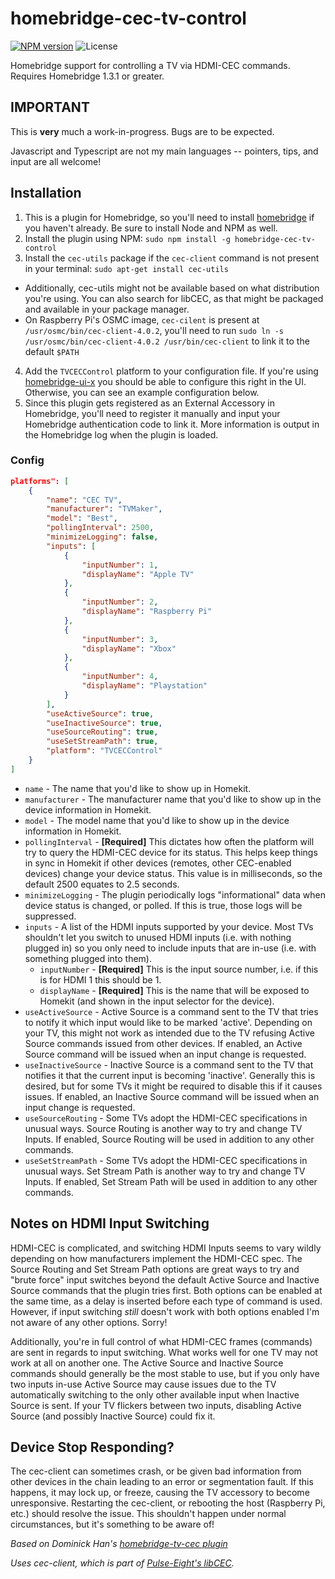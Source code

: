 # homebridge-cec-tv-control

[![NPM version](https://badge.fury.io/js/homebridge-cec-tv-control.svg)](https://npmjs.org/package/homebridge-cec-tv-control)
![License](https://img.shields.io/badge/license-MIT-lightgrey.svg)

Homebridge support for controlling a TV via HDMI-CEC commands.  Requires Homebridge 1.3.1 or greater.

## IMPORTANT
This is **very** much a work-in-progress.  Bugs are to be expected.

Javascript and Typescript are not my main languages -- pointers, tips, and input are all welcome!

## Installation
1. This is a plugin for Homebridge, so you'll need to install [homebridge](https://github.com/homebridge/homebridge) if you haven't already.  Be sure to install Node and NPM as well.
2. Install the plugin using NPM: `sudo npm install -g homebridge-cec-tv-control`
3. Install the `cec-utils` package if the `cec-client` command is not present in your terminal: `sudo apt-get install cec-utils`
* Additionally, cec-utils might not be available based on what distribution you're using.  You can also search for libCEC, as that might be packaged and available in your package manager.
* On Raspberry Pi's OSMC image, `cec-cilent` is present at `/usr/osmc/bin/cec-client-4.0.2`, you'll need to run `sudo ln -s /usr/osmc/bin/cec-client-4.0.2 /usr/bin/cec-client` to link it to the default `$PATH` 
4. Add the `TVCECControl` platform to your configuration file.  If you're using [homebridge-ui-x](https://github.com/oznu/homebridge-config-ui-x) you should be able to configure this right in the UI.  Otherwise, you can see an example configuration below.
5. Since this plugin gets registered as an External Accessory in Homebridge, you'll need to register it manually and input your Homebridge authentication code to link it.  More information is output in the Homebridge log when the plugin is loaded.

### Config

```json
platforms": [
    {
        "name": "CEC TV",
        "manufacturer": "TVMaker",
        "model": "Best",
        "pollingInterval": 2500,
        "minimizeLogging": false,
        "inputs": [
            {
                "inputNumber": 1,
                "displayName": "Apple TV"
            },
            {
                "inputNumber": 2,
                "displayName": "Raspberry Pi"
            },
            {
                "inputNumber": 3,
                "displayName": "Xbox"
            },
            {
                "inputNumber": 4,
                "displayName": "Playstation"
            }
        ],
        "useActiveSource": true,
        "useInactiveSource": true,
        "useSourceRouting": true,
        "useSetStreamPath": true,
        "platform": "TVCECControl"
    }
]
```
* `name` - The name that you'd like to show up in Homekit.
* `manufacturer` - The manufacturer name that you'd like to show up in the device information in Homekit.
* `model` - The model name that you'd like to show up in the device information in Homekit.
* `pollingInterval` - **[Required]** This dictates how often the platform will try to query the HDMI-CEC device for its status.  This helps keep things in sync in Homekit if other devices (remotes, other CEC-enabled devices) change your device status.  This value is in milliseconds, so the default 2500 equates to 2.5 seconds.
* `minimizeLogging` - The plugin periodically logs "informational" data when device status is changed, or polled.  If this is true, those logs will be suppressed.
* `inputs` - A list of the HDMI inputs supported by your device.  Most TVs shouldn't let you switch to unused HDMI inputs (i.e. with nothing plugged in) so you only need to include inputs that are in-use (i.e. with something plugged into them).
     - `inputNumber` - **[Required]** This is the input source number, i.e. if this is for HDMI 1 this should be 1.
     - `displayName` - **[Required]** This is the name that will be exposed to Homekit (and shown in the input selector for the device).
* `useActiveSource` - Active Source is a command sent to the TV that tries to notify it which input would like to be marked 'active'.  Depending on your TV, this might not work as intended due to the TV refusing Active Source commands issued from other devices. If enabled, an Active Source command will be issued when an input change is requested.
* `useInactiveSource` - Inactive Source is a command sent to the TV that notifies it that the current input is becoming 'inactive'.  Generally this is desired, but for some TVs it might be required to disable this if it causes issues.  If enabled, an Inactive Source command will be issued when an input change is requested.
* `useSourceRouting` - Some TVs adopt the HDMI-CEC specifications in unusual ways.  Source Routing is another way to try and change TV Inputs.  If enabled, Source Routing will be used in addition to any other commands.
* `useSetStreamPath` - Some TVs adopt the HDMI-CEC specifications in unusual ways.  Set Stream Path is another way to try and change TV Inputs.  If enabled, Set Stream Path will be used in addition to any other commands.

## Notes on HDMI Input Switching
HDMI-CEC is complicated, and switching HDMI Inputs seems to vary wildly depending on how manufacturers implement the HDMI-CEC spec.  The Source Routing and Set Stream Path options are great ways to try and "brute force" input switches beyond the default Active Source and Inactive Source commands that the plugin tries first.  Both options can be enabled at the same time, as a delay is inserted before each type of command is used.  However, if input switching *still* doesn't work with both options enabled I'm not aware of any other options.  Sorry!

Additionally, you're in full control of what HDMI-CEC frames (commands) are sent in regards to input switching.  What works well for one TV may not work at all on another one.  The Active Source and Inactive Source commands should generally be the most stable to use, but if you only have two inputs in-use Active Source may cause issues due to the TV automatically switching to the only other available input when Inactive Source is sent.  If your TV flickers between two inputs, disabling Active Source (and possibly Inactive Source) could fix it.

## Device Stop Responding?
The cec-client can sometimes crash, or be given bad information from other devices in the chain leading to an error or segmentation fault.  If this happens, it may lock up, or freeze, causing the TV accessory to become unresponsive.  Restarting the cec-client, or rebooting the host (Raspberry Pi, etc.) should resolve the issue.  This shouldn't happen under normal circumstances, but it's something to be aware of!

*Based on Dominick Han's [homebridge-tv-cec plugin](https://github.com/dominick-han/homebridge-tv-cec)*

*Uses cec-client, which is part of [Pulse-Eight's libCEC](https://github.com/Pulse-Eight/libcec).*
